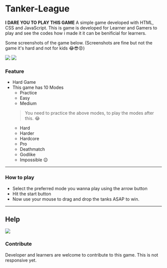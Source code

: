 # Tanker-League

**I DARE YOU TO PLAY THIS GAME**
A simple game developed with HTML, CSS and JavaScript. This is game is developed for Learner and Gamers to play and see the codes how i made it it can be benificial for learners.

Some screenshots of the game below. (Screenshots are fine but not the game it's hard and not for kids 😂😎😡)

<img src="https://cdn.hashnode.com/res/hashnode/image/upload/v1607009111397/hj104242L.png?auto=compress">
<img src="https://cdn.hashnode.com/res/hashnode/image/upload/v1607009075388/6PfPCiWwT.png?auto=compress">

### Feature
- Hard Game
- This game has 10 Modes
  - Practice
  - Easy
  - Medium
  > You need to practice the above modes, to play the modes after this. 😂 
  - Hard
  - Harder
  - Hardcore
  - Pro
  - Deathmatch
  - Godlike
  - Impossible 😉
 
<hr>

### How to play

- Select the preferred mode you wanna play using the arrow button
- Hit the start button
- Now use your mouse to drag and drop the tanks ASAP to win.

<hr>

## Help

<a href="https://www.buymeacoffee.com/rahxuls" target="_blank">
<img src="https://cdn.hashnode.com/res/hashnode/image/upload/v1606540958103/otN4S9TK8.png"> 
</a>

### Contribute

Developer and learners are welcome to contribute to this game. 
This is not responsive yet. 
